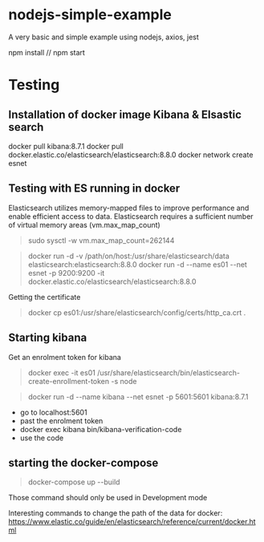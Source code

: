 # nodejs-simple-example
A very basic and simple example using nodejs, axios, jest 

npm install
//
npm start 

# Testing
## Installation of docker image Kibana & Elsastic search

docker pull kibana:8.7.1
docker pull docker.elastic.co/elasticsearch/elasticsearch:8.8.0
docker network create esnet


## Testing with ES running in docker

Elasticsearch utilizes memory-mapped files to improve performance and enable efficient access to data.
Elasticsearch requires a sufficient number of virtual memory areas (vm.max_map_count)
> sudo sysctl -w vm.max_map_count=262144

>docker run -d -v /path/on/host:/usr/share/elasticsearch/data elasticsearch:elasticsearch:8.8.0
docker run -d --name es01 --net esnet -p 9200:9200 -it docker.elastic.co/elasticsearch/elasticsearch:8.8.0

Getting the certificate
>docker cp es01:/usr/share/elasticsearch/config/certs/http_ca.crt .



## Starting kibana

Get an enrolment token for kibana
>docker exec -it es01 /usr/share/elasticsearch/bin/elasticsearch-create-enrollment-token -s node

>docker run -d --name kibana --net esnet -p 5601:5601 kibana:8.7.1

- go to localhost:5601
- past the enrolment token
- docker exec kibana bin/kibana-verification-code
- use the code

## starting the docker-compose

>docker-compose up --build

Those command should only be used in Development mode

Interesting commands to change the path of the data for docker:
https://www.elastic.co/guide/en/elasticsearch/reference/current/docker.html
